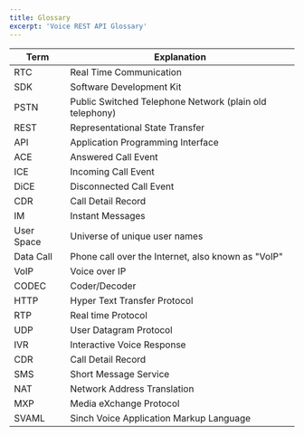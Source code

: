 ```yaml
---
title: Glossary
excerpt: 'Voice REST API Glossary'
---
```


| Term       | Explanation                                             |
|------------|---------------------------------------------------------|
| RTC        | Real Time Communication                                 |
| SDK        | Software Development Kit                                |
| PSTN       | Public Switched Telephone Network (plain old telephony) |
| REST       | Representational State Transfer                         |
| API        | Application Programming Interface                       |
| ACE        | Answered Call Event                                     |
| ICE        | Incoming Call Event                                     |
| DiCE       | Disconnected Call Event                                 |
| CDR        | Call Detail Record                                      |
| IM         | Instant Messages                                        |
| User Space | Universe of unique user names                           |
| Data Call  | Phone call over the Internet, also known as "VoIP"      |
| VoIP       | Voice over IP                                           |
| CODEC      | Coder/Decoder                                           |
| HTTP       | Hyper Text Transfer Protocol                            |
| RTP        | Real time Protocol                                      |
| UDP        | User Datagram Protocol                                  |
| IVR        | Interactive Voice Response                              |
| CDR        | Call Detail Record                                      |
| SMS        | Short Message Service                                   |
| NAT        | Network Address Translation                             |
| MXP        | Media eXchange Protocol                                 |
| SVAML      | Sinch Voice Application Markup Language                 |
